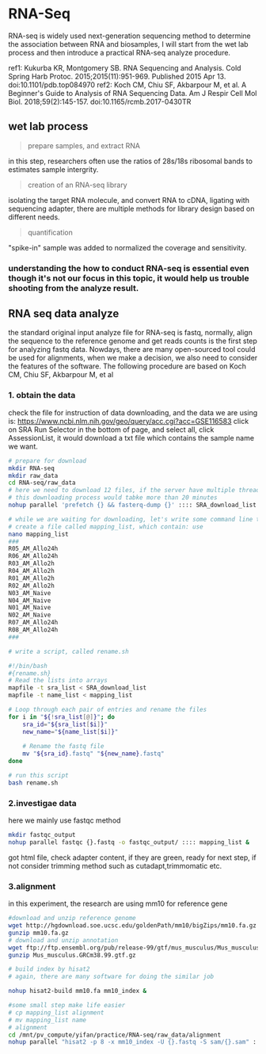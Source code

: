 # RNA-Seq 
RNA-seq is widely used next-generation sequencing method to determine the association between RNA and biosamples,
I will start from the wet lab process and then introduce a practical RNA-seq analyze procedure.

ref1: Kukurba KR, Montgomery SB. RNA Sequencing and Analysis. 
Cold Spring Harb Protoc. 2015;2015(11):951-969. Published 2015 Apr 13. doi:10.1101/pdb.top084970
ref2: Koch CM, Chiu SF, Akbarpour M, et al. A Beginner's Guide to Analysis of RNA Sequencing Data. 
Am J Respir Cell Mol Biol. 2018;59(2):145-157. doi:10.1165/rcmb.2017-0430TR

## wet lab process
> prepare samples, and extract RNA
>
> 
in this step, researchers often use the ratios of 28s/18s ribosomal bands to estimates sample intergrity.
> creation of an RNA-seq library
>
> 
isolating the target RNA molecule, and convert RNA to cDNA, ligating with sequencing
adapter, there are multiple methods for library design based on different needs.
> quantification


"spike-in" sample was added to normalized the coverage and sensitivity.
### understanding the how to conduct RNA-seq is essential even though it's not our focus in this topic, it would help us trouble shooting from the analyze result.

## RNA seq data analyze
the standard original input analyze file for RNA-seq is fastq, normally, align the sequence to the reference genome and get reads counts is the first step for analyzing fastq data.
Nowdays, there are many open-sourced tool could be used for alignments, when we make a decision, we also need to consider the features of the software.
The following procedure are based on Koch CM, Chiu SF, Akbarpour M, et al

### 1. obtain the data
check the file for instruction of data downloading, and the data we are using is:
https://www.ncbi.nlm.nih.gov/geo/query/acc.cgi?acc=GSE116583
click on SRA Run Selector in the bottom of page, and select all, click AssessionList, it would download a txt file which contains the sample name we want.
```bash
# prepare for download
mkdir RNA-seq
mkdir raw_data
cd RNA-seq/raw_data
# here we need to download 12 files, if the server have multiple threads, we can directly use the following command, if we are going to huge more files for processing, add -P8 after parallel to limit the usage of the threads. nohup could make your command hang in the server without termination
# this downloading process would tabke more than 20 minutes
nohup parallel 'prefetch {} && fasterq-dump {}' :::: SRA_download_list &

# while we are waiting for downloading, let's write some command line to rename the fastq file.
# create a file called mapping_list, which contain: use
nano mapping_list
###
R05_AM_Allo24h
R06_AM_Allo24h
R03_AM_Allo2h
R04_AM_Allo2h
R01_AM_Allo2h
R02_AM_Allo2h
N03_AM_Naive
N04_AM_Naive
N01_AM_Naive
N02_AM_Naive
R07_AM_Allo24h
R08_AM_Allo24h
###
```
```bash
# write a script, called rename.sh

#!/bin/bash
#{rename.sh}
# Read the lists into arrays
mapfile -t sra_list < SRA_download_list
mapfile -t name_list < mapping_list

# Loop through each pair of entries and rename the files
for i in "${!sra_list[@]}"; do
    sra_id="${sra_list[$i]}"
    new_name="${name_list[$i]}"
    
    # Rename the fastq file
    mv "${sra_id}.fastq" "${new_name}.fastq"
done

# run this script
bash rename.sh
```
### 2.investigae data
here we mainly use fastqc method
```bash
mkdir fastqc_output
nohup parallel fastqc {}.fastq -o fastqc_output/ :::: mapping_list &
```
got html file, check adapter content, if they are green, ready for next step, if not consider trimming method such as cutadapt,trimmomatic etc.

### 3.alignment
in this experiment, the research are using mm10 for reference gene
```bash
#download and unzip reference genome
wget http://hgdownload.soe.ucsc.edu/goldenPath/mm10/bigZips/mm10.fa.gz
gunzip mm10.fa.gz
# download and unzip annotation
wget ftp://ftp.ensembl.org/pub/release-99/gtf/mus_musculus/Mus_musculus.GRCm38.99.gtf.gz
gunzip Mus_musculus.GRCm38.99.gtf.gz

# build index by hisat2
# again, there are many software for doing the similar job 

nohup hisat2-build mm10.fa mm10_index &

#some small step make life easier
# cp mapping_list alignment
# mv mapping_list name
# alignment
cd /mnt/pv_compute/yifan/practice/RNA-seq/raw_data/alignment
nohup parallel "hisat2 -p 8 -x mm10_index -U {}.fastq -S sam/{}.sam" :::: name &












